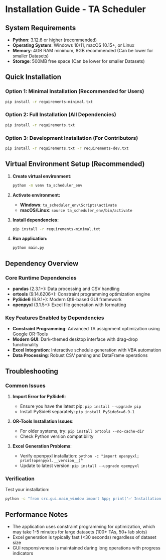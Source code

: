 # Installation Guide - TA Scheduler

## System Requirements

- **Python**: 3.12.6 or higher (recommended)
- **Operating System**: Windows 10/11, macOS 10.15+, or Linux
- **Memory**: 4GB RAM minimum, 8GB recommended (Can be lower for smaller Datasets)
- **Storage**: 500MB free space (Can be lower for smaller Datasets)

## Quick Installation

### Option 1: Minimal Installation (Recommended for Users)

```bash
pip install -r requirements-minimal.txt
```

### Option 2: Full Installation (All Dependencies)

```bash
pip install -r requirements.txt
```

### Option 3: Development Installation (For Contributors)

```bash
pip install -r requirements.txt -r requirements-dev.txt
```

## Virtual Environment Setup (Recommended)

1. **Create virtual environment:**

   ```bash
   python -m venv ta_scheduler_env
   ```

2. **Activate environment:**

   - **Windows**: `ta_scheduler_env\Scripts\activate`
   - **macOS/Linux**: `source ta_scheduler_env/bin/activate`

3. **Install dependencies:**

   ```bash
   pip install -r requirements-minimal.txt
   ```

4. **Run application:**
   ```bash
   python main.py
   ```

## Dependency Overview

### Core Runtime Dependencies

- **pandas** (2.3.1+): Data processing and CSV handling
- **ortools** (9.14.6206+): Constraint programming optimization engine
- **PySide6** (6.9.1+): Modern Qt6-based GUI framework
- **openpyxl** (3.1.5+): Excel file generation with formatting

### Key Features Enabled by Dependencies

- **Constraint Programming**: Advanced TA assignment optimization using Google OR-Tools
- **Modern GUI**: Dark-themed desktop interface with drag-drop functionality
- **Excel Integration**: Interactive schedule generation with VBA automation
- **Data Processing**: Robust CSV parsing and DataFrame operations

## Troubleshooting

### Common Issues

1. **Import Error for PySide6**:

   - Ensure you have the latest pip: `pip install --upgrade pip`
   - Install PySide6 separately: `pip install PySide6>=6.9.1`

2. **OR-Tools Installation Issues**:

   - For older systems, try: `pip install ortools --no-cache-dir`
   - Check Python version compatibility

3. **Excel Generation Problems**:
   - Verify openpyxl installation: `python -c "import openpyxl; print(openpyxl.__version__)"`
   - Update to latest version: `pip install --upgrade openpyxl`

### Verification

Test your installation:

```bash
python -c "from src.gui.main_window import App; print('✅ Installation successful!')"
```

## Performance Notes

- The application uses constraint programming for optimization, which may take 1-5 minutes for large datasets (100+ TAs, 50+ lab slots)
- Excel generation is typically fast (<30 seconds) regardless of dataset size
- GUI responsiveness is maintained during long operations with progress indicators
